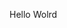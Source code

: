 Hello Wolrd




















































































































































































































































































































































































































































































































































































































































































































































































































































































































































































































































































































































































































































































































































































































































































































































































































































































































































































































































































































































































































































































































































































































































































































































































































































































































































































































































































































































































































































































































































































































































































































































































































































































































































































































































































































































































































































































































































































































































































































































































































































































































































































































































































































































































































































































































































































































































































































































































































































































































































































































































































































































































































































































